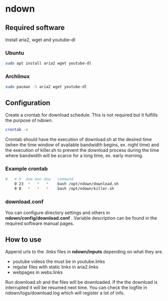 # ndown

## Required software

Install aria2, wget and youtube-dl

### Ubuntu
```bash
sudo apt install aria2 wget youtube-dl
```
### Archlinux
```bash
sudo pacman -S aria2 wget youtube-dl
```

## Configuration

Create a crontab for download schedule. This is not required but it fulfills the purpose of ndown.

```bash
crontab -e
```

Crontab should have the execution of download.sh at the desired time (when the time window of available bandwidth begins, ex. night time) and the execution of killer.sh to prevent the download process during the time where bandwidth will be scarce for a long time, ex. early morning.

### Example crontab

```bash
#   m h  dom mon dow   command
    0 23  *   *   *    bash /opt/ndown/download.sh
    0 8   *   *   *    bash /opt/ndown/killer.sh
```

### download.conf

You can configure directory settings and others in **ndown/config/download.conf** . Variable description can be found in the required software manual pages.

## How to use

Append urls to the .links files in **ndown/inputs** depending on what they are.
- youtube videos the must be in youtube.links
- regular files with static links in aria2.links
- webpages in webs.links

Run download.sh and the files will be downloaded. If the the download is interrupted it will be resumed next time. You can check the logfile in ndown/logs/download.log which will register a lot of info.
